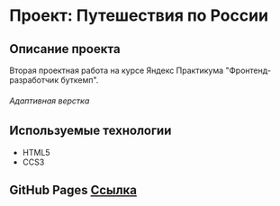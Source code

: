 # Проект: Путешествия по России

## Описание проекта

Вторая проектная работа на курсе Яндекс Практикума "Фронтенд-разработчик буткемп".

###### Адаптивная верстка

## Используемые технологии

- HTML5
- CCS3

## GitHub Pages [Ссылка](https://lizapetkova.github.io/russian-travel-bootcamp/)
